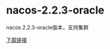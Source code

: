 # nacos-2.2.3-oracle
nacos 2.2.3-oracle版本，支持集群

[下载链接](https://github.com/Zmmmmy/nacos-2.2.3-oracle/releases/download/2.2.3/nacos2.2.3-oracle.zip)
